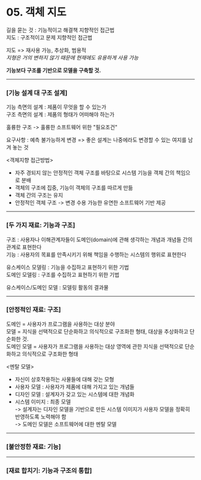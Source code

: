 # 05. 객체 지도 #
    
길을 묻는 것 : 기능적이고 해결책 지향적인 접근법  
지도 : 구조적이고 문제 지향적인 접근법  
  
지도 => 재사용 가능, 추상화, 범용적  
*지형은 거의 변하지 않기 때문에 현재에도 유용하게 사용 가능*
  
<b>기능보다 구조를 기반으로 모델을 구축할 것.</b>   

 -----------------
 ### [기능 설계 대 구조 설계] ###
 기능 측면의 설계 : 제품이 무엇을 할 수 있는가  
 구조 측면의 설계 : 제품의 형태가 어떠해야 하는가  
   
 훌륭한 구조 -> 훌륭한 소프트웨어 위한 "필요조건"  
   
 요구사항 : 예측 불가능하게 변경 => 좋은 설계는 나중에라도 변경할 수 있는 여지를 남겨 놓는 것  
   
 <객체지향 접근방법>  
 - 자주 경되지 않는 안정적인 객체 구조를 바탕으로 시스템 기능을 객체 간의 책임으로 분배
 - 객체의 구조에 집중, 기능이 객체의 구조를 따르게 만듦
 - 객체 간의 구조는 유지
 - 안정적인 객체 구조 -> 변경 수용 가능한 유연한 소프트웨어 기반 제공
 
  -----------------
 ### [두 가지 재료: 기능과 구조] ### 
 구조 : 사용자나 이해관계자들이 도메인(domain)에 관해 생각하는 개념과 개념들 간의 관계로 표현한다  
 기능 : 사용자의 목표를 만족시키기 위해 책임을 수행하는 시스템의 행위로 표현한다  
   
 유스케이스 모델링 : 기능을 수집하고 표현하기 위한 기법  
 도메인 모델링 : 구조를 수집하고 표현하기 위한 기법  
   
 유스케이스/도메인 모델 : 모델링 활동의 결과물  
   
  -----------------
 ### [안정적인 재료: 구조] ### 
 도메인 = 사용자가 프로그램을 사용하는 대상 분야  
 모델 = 지식을 선택적으로 단순화하고 의식적으로 구조화한 형태, 대상을 추상화하고 단순화한 것.    
 도메인 모델 = 사용자가 프로그램을 사용하는 대상 영역에 관한 지식을 선택적으로 단순화하고 의식적으로 구조화한 형태
   
 <멘탈 모델>  
 - 자신이 상호작용하는 사물들에 대해 갖는 모형  
 - 사용자 모델 : 사용자가 제품에 대해 가지고 있는 개념들
 - 디자인 모델 : 설계자가 갖고 있는 시스템에 대한 개념화
 - 시스템 이미지 : 최종 모델  
-> 설계자는 디자인 모델을 기반으로 만든 시스템 이미지가 사용자 모델을 정확히 반영하도록 노력해야 함  
-> 도메인 모델은 소프트웨어에 대한 멘탈 모델  
   
 
 
  -----------------
 ### [불안정한 재료: 기능] ### 
 
  -----------------
 ### [재료 합치기: 기능과 구조의 통합] ### 
